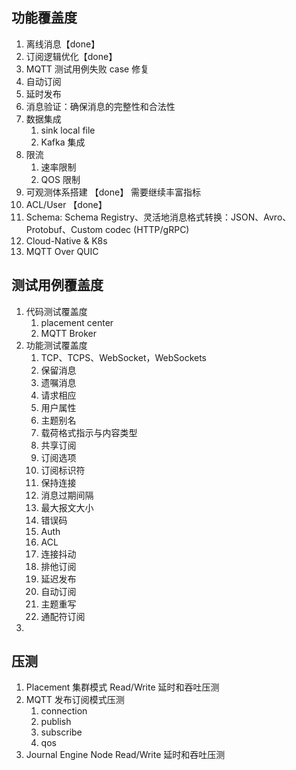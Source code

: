 ## 功能覆盖度
1. 离线消息【done】
2. 订阅逻辑优化【done】
3. MQTT 测试用例失败 case 修复
4. 自动订阅
5. 延时发布
6. 消息验证：确保消息的完整性和合法性
7. 数据集成
   1. sink local file
   2. Kafka 集成
8. 限流
   1. 速率限制
   2. QOS 限制
9. 可观测体系搭建 【done】 需要继续丰富指标
10. ACL/User 【done】
11. Schema: Schema Registry、灵活地消息格式转换：JSON、Avro、Protobuf、Custom codec (HTTP/gRPC)
12. Cloud-Native & K8s
13. MQTT Over QUIC

## 测试用例覆盖度
1. 代码测试覆盖度
   1. placement center
   2. MQTT Broker
2. 功能测试覆盖度
   1. TCP、TCPS、WebSocket，WebSockets
   2. 保留消息
   3. 遗嘱消息
   4. 请求相应
   5. 用户属性
   6. 主题别名
   7. 载荷格式指示与内容类型
   8. 共享订阅
   9. 订阅选项
   10. 订阅标识符
   11. 保持连接
   12. 消息过期间隔
   13. 最大报文大小
   14. 错误码
   15. Auth
   16. ACL
   17. 连接抖动
   18. 排他订阅
   19. 延迟发布
   20. 自动订阅
   21. 主题重写
   22. 通配符订阅
3.  
   
## 压测
1. Placement 集群模式 Read/Write 延时和吞吐压测
2. MQTT 发布订阅模式压测
   1. connection
   2. publish
   3. subscribe
   4. qos
3. Journal Engine Node Read/Write 延时和吞吐压测